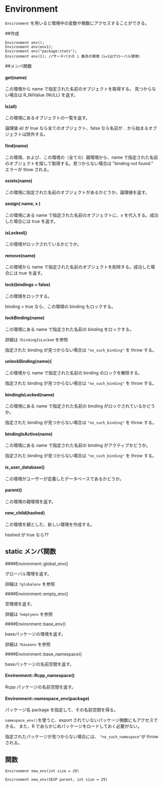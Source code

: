 # Environment

`Environment` を用いると環境中の変数や関数にアクセスすることができる。

##作成

```
Environment env();
Environment env(env1);
Environment env("package:stats");
Environment env(1); //サーチパスの i 番目の環境（i=1はグローバル環境）
```



##メンバ関数

#### get(name)

この環境から name で指定された名前のオブジェクトを取得する。
見つからない場合は R_NilValue (NULL) を返す。

#### ls(all)

この環境にあるオブジェクトの一覧を返す。

論理値 all が true なら全てのオブジェクト、false なら名前が `.` から始まるオブジェクトは除外する。

#### find(name)

この環境、および、この環境の（全ての）親環境から、name で指定された名前のオブジェクトを探して取得する。見つからない場合は "binding not found:" エラーが thow される。

#### exists(name)

この環境に指定された名前のオブジェクトがあるかどうか。論理値を返す。

#### assign( name, x )

この環境にある name で指定された名前のオブジェクトに、x を代入する。成功した場合には true を返す。



#### isLocked()

この環境がロックされているかどうか。

#### remove(name)

この環境から name で指定された名前のオブジェクトを削除する。成功した場合には true を返す。

#### lock(bindings = false)

この環境をロックする。

binding = true なら、この環境の binding もロックする。

#### lockBinding(name)

この環境にある name で指定された名前の binding をロックする。

詳細は `?bindingIsLocked` を参照

指定された binding が見つからない場合は `"no_such_binding"` を throw する。

#### unlockBinding(name){

この環境から name で指定された名前の binding のロックを解除する。

指定された binding が見つからない場合は `"no_such_binding"` を throw する。

#### bindingIsLocked(name)

この環境にある name で指定された名前の binding がロックされているかどうか。

指定された binding が見つからない場合は `"no_such_binding"` を throw する。

#### bindingIsActive(name)

この環境にある name で指定された名前の binding がアクティブかどうか。

指定された binding が見つからない場合は `"no_such_binding"` を throw する。

#### is_user_database()

この環境がユーザーが定義したデータベースであるかどうか。

#### parent()

この環境の親環境を返す。

#### new_child(hashed)

この環境を親とした、新しい環境を作成する。

hashed が true なら??


## static メンバ関数

####Environment::global_env()

グローバル環境を返す。 

詳細は `?globalenv` を参照


####Environment::empty_env()

空環境を返す。 

詳細は `?emptyenv` を参照

####Environment::base_env()

baseパッケージの環境を返す。 

詳細は `?baseenv` を参照

####Environment::base_namespace()

baseパッケージの名前空間を返す。 

#### Environment::Rcpp_namespace()

Rcpp パッケージの名前空間を返す。 

#### Environment::namespace_env(package)

パッケージ名 package を指定して、その名前空間を得る。

`namespace_env()`を使うと、export されていないパッケージ関数にもアクセスできる。
また、R であらかじめパッケージをロードしておく必要がない。

指定されたパッケージが見つからない場合には、 `"no_such_namespace"`が throw される。



## 関数

```
Environment new_env(int size = 29)
```

```
Environment new_env(SEXP parent, int size = 29)
```

